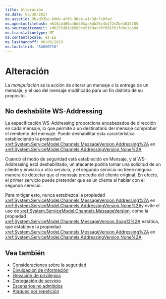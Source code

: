 ```yaml
---
title: Alteración
ms.date: 03/30/2017
ms.assetid: 3bad93be-60bb-4f89-96ab-a1c3dc7c0fad
ms.openlocfilehash: e618ab369a46d403aa8db26c4b472e2be3634785
ms.sourcegitcommit: cdb295dd1db589ce5169ac9ff096f01fd0c2da9d
ms.translationtype: MT
ms.contentlocale: es-ES
ms.lasthandoff: 06/09/2020
ms.locfileid: "84600716"
---
```

# <a name="tampering"></a>Alteración
La *manipulación* es la acción de alterar un mensaje o la entrega de un mensaje, y el uso del mensaje modificado para un fin distinto de su propósito.  
  
## <a name="do-not-disable-ws-addressing"></a>No deshabilite WS-Addressing  
 La especificación WS-Addressing proporciona encabezados de dirección en cada mensaje, lo que permite a un destinatario del mensaje comprobar el remitente del mensaje. Puede deshabilitar esta característica estableciendo la propiedad <xref:System.ServiceModel.Channels.MessageVersion.Addressing%2A> en <xref:System.ServiceModel.Channels.AddressingVersion.None%2A>.  
  
 Cuando el modo de seguridad está establecido en Mensaje, y si WS-Addressing está deshabilitado, un atacante podría tomar una solicitud de un cliente y enviarla a otro servicio, y el segundo servicio no tiene ninguna manera de detectar que el mensaje procedía del cliente original. En efecto, el primer servicio puede pretender que es un cliente al hablar con el segundo servicio.  
  
 Para mitigar esto, nunca establezca la propiedad <xref:System.ServiceModel.Channels.MessageVersion.Addressing%2A> en <xref:System.ServiceModel.Channels.AddressingVersion.None%2A>y evite el uso de <xref:System.ServiceModel.Channels.MessageVersion>, como la propiedad <xref:System.ServiceModel.Channels.MessageVersion.Soap12%2A> estática, que establece la propiedad <xref:System.ServiceModel.Channels.MessageVersion.Addressing%2A> en <xref:System.ServiceModel.Channels.AddressingVersion.None%2A>.  
  
## <a name="see-also"></a>Vea también

- [Consideraciones sobre la seguridad](security-considerations-in-wcf.md)
- [Divulgación de información](information-disclosure.md)
- [Elevación de privilegios](elevation-of-privilege.md)
- [Denegación de servicio](denial-of-service.md)
- [Escenarios no admitidos](unsupported-scenarios.md)
- [Ataques por repetición](replay-attacks.md)
